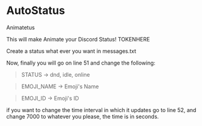 # AutoStatus
Animatetus

This will make Animate your Discord Status!
TOKENHERE

Create a status what ever you want in messages.txt

Now, finally you will go on line 51 and change the following:

> STATUS -> dnd, idle, online

> EMOJI_NAME -> Emoji's Name

> EMOJI_ID -> Emoji's ID

if you want to change the time interval in which it updates go to line 52,
and change 7000 to whatever you please, the time is in seconds.
